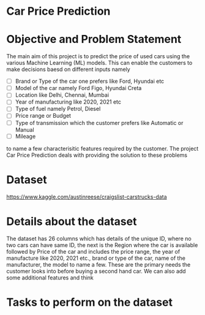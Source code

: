 # Car Price Prediction

# Objective and Problem Statement

The main aim of this project is to predict the price of used cars using the various Machine Learning (ML) models. This can enable the customers to make decisions baesd on different inputs namely 

- [ ] Brand or Type of the car one prefers like Ford, Hyundai etc
- [ ] Model of the car namely Ford Figo, Hyundai Creta
- [ ] Location like Delhi, Chennai, Mumbai
- [ ] Year of manufacturing like 2020, 2021 etc
- [ ] Type of fuel namely Petrol, Diesel
- [ ] Price range or Budget
- [ ] Type of transmission which the customer prefers like Automatic or Manual 
- [ ] Mileage 

to name a few characterisitic features required by the customer. The project Car Price Prediction deals with providing the solution to these problems

# Dataset

https://www.kaggle.com/austinreese/craigslist-carstrucks-data

# Details about the dataset

The dataset has 26 columns which has details of the unique ID, where no two cars can have same ID, the next is the Region where the car is available followed by Price of the car and includes the price range, the year of manufacture like 2020, 2021 etc., brand or type of the car, name of the manufacturer, the model to name a few. These are the primary needs the customer looks into before buying a second hand car. We can also add some additional features and think 

# Tasks to perform on the dataset

